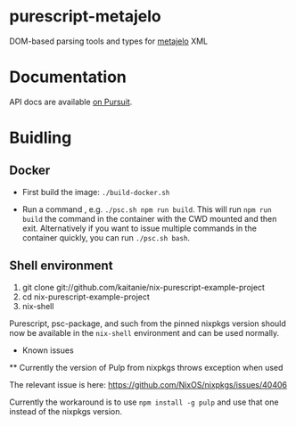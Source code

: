 # purescript-metajelo
DOM-based parsing tools and types for
[metajelo](https://github.com/labordynamicsinstitute/metajelo) XML

# Documentation

API docs are available [on Pursuit](https://pursuit.purescript.org/packages/purescript-metajelo).

# Buidling

## Docker

* First build the image: `./build-docker.sh`

* Run a command , e.g. `./psc.sh npm run build`. This will run `npm run build`
the command in the container with the CWD mounted and then exit. Alternatively
if you want to issue multiple commands in the container quickly, you can run
`./psc.sh bash`.

## Shell environment

   1. git clone git://github.com/kaitanie/nix-purescript-example-project
   2. cd nix-purescript-example-project
   3. nix-shell

   Purescript, psc-package, and such from the pinned nixpkgs version should now
   be available in the `nix-shell` environment and can be used normally.

* Known issues

** Currently the version of Pulp from nixpkgs throws exception when used

   The relevant issue is here: https://github.com/NixOS/nixpkgs/issues/40406

   Currently the workaround is to use `npm install -g pulp` and use that one
   instead of the nixpkgs version.
